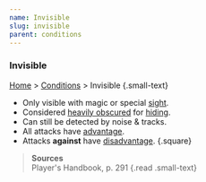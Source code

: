 ```yaml
---
name: Invisible
slug: invisible
parent: conditions
---
```

### Invisible
 [Home](home) > [Conditions](conditions) > Invisible {.small-text}

- Only visible with magic or special [sight](sight).
- Considered [heavily obscured](obscured) for [hiding](hiding).
- Can still be detected by noise & tracks.
- All attacks have [advantage](advantage-disadvantage).
- Attacks **against** have [disadvantage](disadvantage).
{.square}

> **Sources** <br/>
> Player's Handbook, p. 291
{.read .small-text}